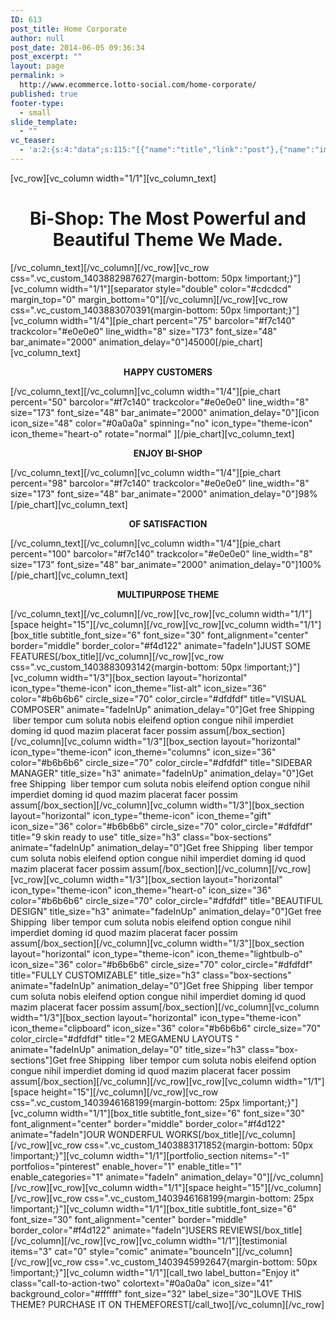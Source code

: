 ```yaml
---
ID: 613
post_title: Home Corporate
author: null
post_date: 2014-06-05 09:36:34
post_excerpt: ""
layout: page
permalink: >
  http://www.ecommerce.lotto-social.com/home-corporate/
published: true
footer-type:
  - small
slide_template:
  - ""
vc_teaser:
  - 'a:2:{s:4:"data";s:115:"[{"name":"title","link":"post"},{"name":"image","image":"featured","link":"none"},{"name":"text","mode":"excerpt"}]";s:7:"bgcolor";s:0:"";}'
---
```

[vc_row][vc_column width="1/1"][vc_column_text]
<h1 style="text-align: center;">Bi-Shop: The Most Powerful and Beautiful Theme We Made.</h1>
[/vc_column_text][/vc_column][/vc_row][vc_row css=".vc_custom_1403882987627{margin-bottom: 50px !important;}"][vc_column width="1/1"][separator style="double" color="#cdcdcd" margin_top="0" margin_bottom="0"][/vc_column][/vc_row][vc_row css=".vc_custom_1403883070391{margin-bottom: 50px !important;}"][vc_column width="1/4"][pie_chart percent="75" barcolor="#f7c140" trackcolor="#e0e0e0" line_width="8" size="173" font_size="48" bar_animate="2000" animation_delay="0"]45000[/pie_chart][vc_column_text]
<p style="text-align: center;"><strong>HAPPY CUSTOMERS</strong></p>
[/vc_column_text][/vc_column][vc_column width="1/4"][pie_chart percent="50" barcolor="#f7c140" trackcolor="#e0e0e0" line_width="8" size="173" font_size="48" bar_animate="2000" animation_delay="0"][icon icon_size="48" color="#0a0a0a" spinning="no" icon_type="theme-icon" icon_theme="heart-o" rotate="normal" ][/pie_chart][vc_column_text]
<p style="text-align: center;"><strong>ENJOY BI-SHOP
</strong></p>
[/vc_column_text][/vc_column][vc_column width="1/4"][pie_chart percent="98" barcolor="#f7c140" trackcolor="#e0e0e0" line_width="8" size="173" font_size="48" bar_animate="2000" animation_delay="0"]98%[/pie_chart][vc_column_text]
<p style="text-align: center;"><strong>OF SATISFACTION</strong></p>
[/vc_column_text][/vc_column][vc_column width="1/4"][pie_chart percent="100" barcolor="#f7c140" trackcolor="#e0e0e0" line_width="8" size="173" font_size="48" bar_animate="2000" animation_delay="0"]100%[/pie_chart][vc_column_text]
<p style="text-align: center;"><strong>MULTIPURPOSE THEME
</strong></p>
[/vc_column_text][/vc_column][/vc_row][vc_row][vc_column width="1/1"][space height="15"][/vc_column][/vc_row][vc_row][vc_column width="1/1"][box_title subtitle_font_size="6" font_size="30" font_alignment="center" border="middle" border_color="#f4d122" animate="fadeIn"]JUST SOME FEATURES[/box_title][/vc_column][/vc_row][vc_row css=".vc_custom_1403883093142{margin-bottom: 50px !important;}"][vc_column width="1/3"][box_section layout="horizontal" icon_type="theme-icon" icon_theme="list-alt" icon_size="36" color="#b6b6b6" circle_size="70" color_circle="#dfdfdf" title="VISUAL COMPOSER" animate="fadeInUp" animation_delay="0"]Get free Shipping  liber tempor cum soluta nobis eleifend option congue nihil imperdiet doming id quod mazim placerat facer possim assum[/box_section][/vc_column][vc_column width="1/3"][box_section layout="horizontal" icon_type="theme-icon" icon_theme="columns" icon_size="36" color="#b6b6b6" circle_size="70" color_circle="#dfdfdf" title="SIDEBAR MANAGER" title_size="h3" animate="fadeInUp" animation_delay="0"]Get free Shipping  liber tempor cum soluta nobis eleifend option congue nihil imperdiet doming id quod mazim placerat facer possim assum[/box_section][/vc_column][vc_column width="1/3"][box_section layout="horizontal" icon_type="theme-icon" icon_theme="gift" icon_size="36" color="#b6b6b6" circle_size="70" color_circle="#dfdfdf" title="9 skin ready to use" title_size="h3" class="box-sections" animate="fadeInUp" animation_delay="0"]Get free Shipping  liber tempor cum soluta nobis eleifend option congue nihil imperdiet doming id quod mazim placerat facer possim assum[/box_section][/vc_column][/vc_row][vc_row][vc_column width="1/3"][box_section layout="horizontal" icon_type="theme-icon" icon_theme="heart-o" icon_size="36" color="#b6b6b6" circle_size="70" color_circle="#dfdfdf" title="BEAUTIFUL DESIGN" title_size="h3" animate="fadeInUp" animation_delay="0"]Get free Shipping  liber tempor cum soluta nobis eleifend option congue nihil imperdiet doming id quod mazim placerat facer possim assum[/box_section][/vc_column][vc_column width="1/3"][box_section layout="horizontal" icon_type="theme-icon" icon_theme="lightbulb-o" icon_size="36" color="#b6b6b6" circle_size="70" color_circle="#dfdfdf" title="FULLY CUSTOMIZABLE" title_size="h3" class="box-sections" animate="fadeInUp" animation_delay="0"]Get free Shipping  liber tempor cum soluta nobis eleifend option congue nihil imperdiet doming id quod mazim placerat facer possim assum[/box_section][/vc_column][vc_column width="1/3"][box_section layout="horizontal" icon_type="theme-icon" icon_theme="clipboard" icon_size="36" color="#b6b6b6" circle_size="70" color_circle="#dfdfdf" title="2 MEGAMENU LAYOUTS " animate="fadeInUp" animation_delay="0" title_size="h3" class="box-sections"]Get free Shipping  liber tempor cum soluta nobis eleifend option congue nihil imperdiet doming id quod mazim placerat facer possim assum[/box_section][/vc_column][/vc_row][vc_row][vc_column width="1/1"][space height="15"][/vc_column][/vc_row][vc_row css=".vc_custom_1403946168199{margin-bottom: 25px !important;}"][vc_column width="1/1"][box_title subtitle_font_size="6" font_size="30" font_alignment="center" border="middle" border_color="#f4d122" animate="fadeIn"]OUR WONDERFUL WORKS[/box_title][/vc_column][/vc_row][vc_row css=".vc_custom_1403883171852{margin-bottom: 50px !important;}"][vc_column width="1/1"][portfolio_section nitems="-1" portfolios="pinterest" enable_hover="1" enable_title="1" enable_categories="1" animate="fadeIn" animation_delay="0"][/vc_column][/vc_row][vc_row][vc_column width="1/1"][space height="15"][/vc_column][/vc_row][vc_row css=".vc_custom_1403946168199{margin-bottom: 25px !important;}"][vc_column width="1/1"][box_title subtitle_font_size="6" font_size="30" font_alignment="center" border="middle" border_color="#f4d122" animate="fadeIn"]USERS REVIEWS[/box_title][/vc_column][/vc_row][vc_row][vc_column width="1/1"][testimonial items="3" cat="0" style="comic" animate="bounceIn"][/vc_column][/vc_row][vc_row css=".vc_custom_1403945992647{margin-bottom: 50px !important;}"][vc_column width="1/1"][call_two label_button="Enjoy it" class="call-to-action-two" colortext="#0a0a0a" icon_size="41" background_color="#ffffff" font_size="32" label_size="30"]LOVE THIS THEME? PURCHASE IT ON THEMEFOREST[/call_two][/vc_column][/vc_row]